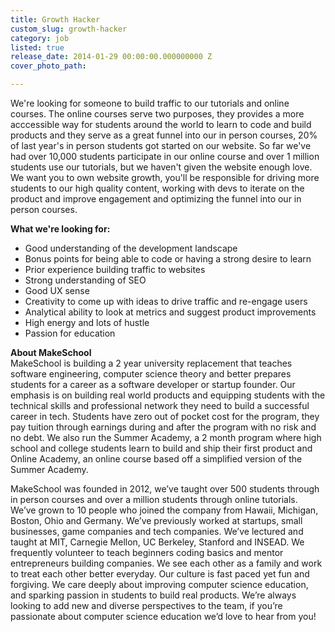 ```yaml
---
title: Growth Hacker
custom_slug: growth-hacker
category: job
listed: true
release_date: 2014-01-29 00:00:00.000000000 Z
cover_photo_path: 

---
```

We're looking for someone to build traffic to our tutorials and online courses. The online courses serve two purposes, they provides a more acccessible way for students around the world to learn to code and build products and they serve as a great funnel into our in person courses, 20% of last year's in person students got started on our website. So far we've had over 10,000 students participate in our online course and over 1 million students use our tutorials, but we haven't given the website enough love. We want you to own website growth, you'll be responsible for driving more students to our high quality content, working with devs to iterate on the product and improve engagement and optimizing the funnel into our in person courses.

**What we're looking for:**

- Good understanding of the development landscape
- Bonus points for being able to code or having a strong desire to learn
- Prior experience building traffic to websites
- Strong understanding of SEO
- Good UX sense
- Creativity to come up with ideas to drive traffic and re-engage users
- Analytical ability to look at metrics and suggest product improvements
- High energy and lots of hustle
- Passion for education

**About MakeSchool**<br> MakeSchool is building a 2 year university replacement that teaches software engineering, computer science theory and better prepares students for a career as a software developer or startup founder. Our emphasis is on building real world products and equipping students with the technical skills and professional network they need to build a successful career in tech. Students have zero out of pocket cost for the program, they pay tuition through earnings during and after the program with no risk and no debt. We also run the Summer Academy, a 2 month program where high school and college students learn to build and ship their first product and Online Academy, an online course based off a simplified version of the Summer Academy.

MakeSchool was founded in 2012, we’ve taught over 500 students through in person courses and over a million students through online tutorials. We’ve grown to 10 people who joined the company from Hawaii, Michigan, Boston, Ohio and Germany. We’ve previously worked at startups, small businesses, game companies and tech companies. We’ve lectured and taught at MIT, Carnegie Mellon, UC Berkeley, Stanford and INSEAD. We frequently volunteer to teach beginners coding basics and mentor entrepreneurs building companies. We see each other as a family and work to treat each other better everyday. Our culture is fast paced yet fun and forgiving. We care deeply about improving computer science education, and sparking passion in students to build real products. We’re always looking to add new and diverse perspectives to the team, if you’re passionate about computer science education we’d love to hear from you!